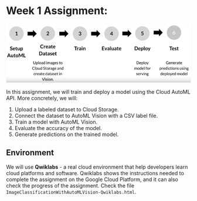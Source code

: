 # Week 1 Assignment:
![overview](./overview.png)

In this assignment, we will train and deploy a model using the Cloud AutoML API. More concretely, we will:
1. Upload a labeled dataset to Cloud Storage.
2. Connect the dataset to AutoML Vision with a CSV label file.
3. Train a model with AutoML Vision.
4. Evaluate the accuracy of the model.
5. Generate predictions on the trained model.

## Environment
We will use **Qwiklabs** - a real cloud environment that help developers learn cloud platforms and software. Qwiklabs shows the instructions needed to complete the assignment on the Google Cloud Platform, and it can also check the progress of the assignment. Check the file `ImageClassificationWithAutoMLVision-Qwiklabs.html`.
